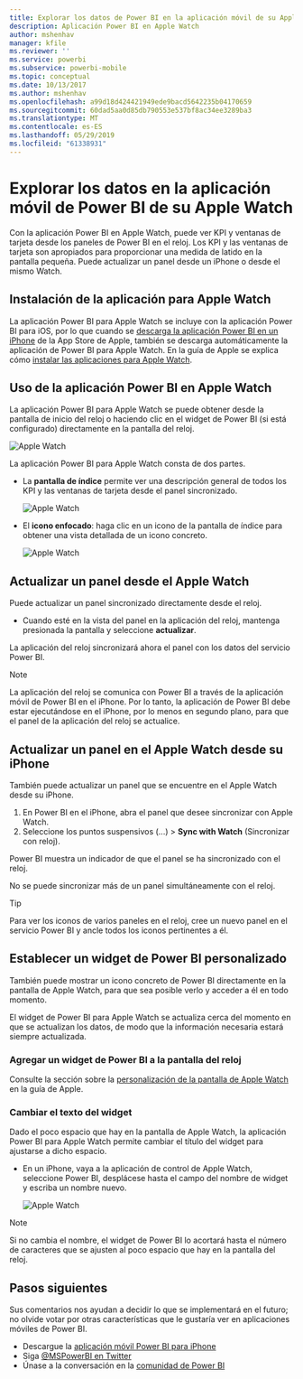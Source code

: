 ```yaml
---
title: Explorar los datos de Power BI en la aplicación móvil de su Apple Watch
description: Aplicación Power BI en Apple Watch
author: mshenhav
manager: kfile
ms.reviewer: ''
ms.service: powerbi
ms.subservice: powerbi-mobile
ms.topic: conceptual
ms.date: 10/13/2017
ms.author: mshenhav
ms.openlocfilehash: a99d18d424421949ede9bacd5642235b04170659
ms.sourcegitcommit: 60dad5aa0d85db790553e537bf8ac34ee3289ba3
ms.translationtype: MT
ms.contentlocale: es-ES
ms.lasthandoff: 05/29/2019
ms.locfileid: "61338931"
---
```

# <a name="explore-your-data-in-the-power-bi-mobile-app-on-your-apple-watch"></a>Explorar los datos en la aplicación móvil de Power BI de su Apple Watch
Con la aplicación Power BI en Apple Watch, puede ver KPI y ventanas de tarjeta desde los paneles de Power BI en el reloj. Los KPI y las ventanas de tarjeta son apropiados para proporcionar una medida de latido en la pantalla pequeña. Puede actualizar un panel desde un iPhone o desde el mismo Watch.

## <a name="install-the-apple-watch-app"></a>Instalación de la aplicación para Apple Watch
La aplicación Power BI para Apple Watch se incluye con la aplicación Power BI para iOS, por lo que cuando se [descarga la aplicación Power BI en un iPhone](http://go.microsoft.com/fwlink/?LinkId=522062 "Descargar la aplicación de iPhone") de la App Store de Apple, también se descarga automáticamente la aplicación de Power BI para Apple Watch. En la guía de Apple se explica cómo [instalar las aplicaciones para Apple Watch](https://support.apple.com/HT204784).

## <a name="use-the-power-bi-app-on-the-apple-watch"></a>Uso de la aplicación Power BI en Apple Watch
La aplicación Power BI para Apple Watch se puede obtener desde la pantalla de inicio del reloj o haciendo clic en el widget de Power BI (si está configurado) directamente en la pantalla del reloj.

![Apple Watch](./media/mobile-apple-watch/pbi_aplwatch_complicatn240arrow.png)

La aplicación Power BI para Apple Watch consta de dos partes.

* La **pantalla de índice** permite ver una descripción general de todos los KPI y las ventanas de tarjeta desde el panel sincronizado.
  
  ![Apple Watch](./media/mobile-apple-watch/pbi_aplwatch_indexscreen240.png)
* El **icono enfocado**: haga clic en un icono de la pantalla de índice para obtener una vista detallada de un icono concreto.
  
  ![Apple Watch](./media/mobile-apple-watch/pbi_aplwatch_kpi.png)

## <a name="refresh-a-dashboard-from-your-apple-watch"></a>Actualizar un panel desde el Apple Watch
Puede actualizar un panel sincronizado directamente desde el reloj.

* Cuando esté en la vista del panel en la aplicación del reloj, mantenga presionada la pantalla y seleccione **actualizar**.

La aplicación del reloj sincronizará ahora el panel con los datos del servicio Power BI.

> [!NOTE]
> La aplicación del reloj se comunica con Power BI a través de la aplicación móvil de Power BI en el iPhone. Por lo tanto, la aplicación de Power BI debe estar ejecutándose en el iPhone, por lo menos en segundo plano, para que el panel de la aplicación del reloj se actualice.
> 
> 

## <a name="refresh-a-dashboard-on-your-apple-watch-from-your-iphone"></a>Actualizar un panel en el Apple Watch desde su iPhone
También puede actualizar un panel que se encuentre en el Apple Watch desde su iPhone.

1. En Power BI en el iPhone, abra el panel que desee sincronizar con Apple Watch. 
2. Seleccione los puntos suspensivos (...) > **Sync with Watch** (Sincronizar con reloj).

Power BI muestra un indicador de que el panel se ha sincronizado con el reloj.

No se puede sincronizar más de un panel simultáneamente con el reloj.

> [!TIP]
> Para ver los iconos de varios paneles en el reloj, cree un nuevo panel en el servicio Power BI y ancle todos los iconos pertinentes a él.
> 
> 

## <a name="set-a-custom-power-bi-widget"></a>Establecer un widget de Power BI personalizado
También puede mostrar un icono concreto de Power BI directamente en la pantalla de Apple Watch, para que sea posible verlo y acceder a él en todo momento.

El widget de Power BI para Apple Watch se actualiza cerca del momento en que se actualizan los datos, de modo que la información necesaria estará siempre actualizada.

### <a name="add-a-power-bi-widget-to-your-watch-face"></a>Agregar un widget de Power BI a la pantalla del reloj
Consulte la sección sobre la [personalización de la pantalla de Apple Watch](https://support.apple.com/HT205536) en la guía de Apple.

### <a name="change-the-text-on-the-widget"></a>Cambiar el texto del widget
Dado el poco espacio que hay en la pantalla de Apple Watch, la aplicación Power BI para Apple Watch permite cambiar el título del widget para ajustarse a dicho espacio.

* En un iPhone, vaya a la aplicación de control de Apple Watch, seleccione Power BI, desplácese hasta el campo del nombre de widget y escriba un nombre nuevo.
  
  ![Apple Watch](./media/mobile-apple-watch/pbi_aplwatch_oniphone.png)

> [!NOTE]
> Si no cambia el nombre, el widget de Power BI lo acortará hasta el número de caracteres que se ajusten al poco espacio que hay en la pantalla del reloj. 
> 
> 

## <a name="next-steps"></a>Pasos siguientes
Sus comentarios nos ayudan a decidir lo que se implementará en el futuro; no olvide votar por otras características que le gustaría ver en aplicaciones móviles de Power BI. 

* Descargue la [aplicación móvil Power BI para iPhone](http://go.microsoft.com/fwlink/?LinkId=522062)
* Siga [@MSPowerBI en Twitter](https://twitter.com/MSPowerBI)
* Únase a la conversación en la [comunidad de Power BI](http://community.powerbi.com/)

